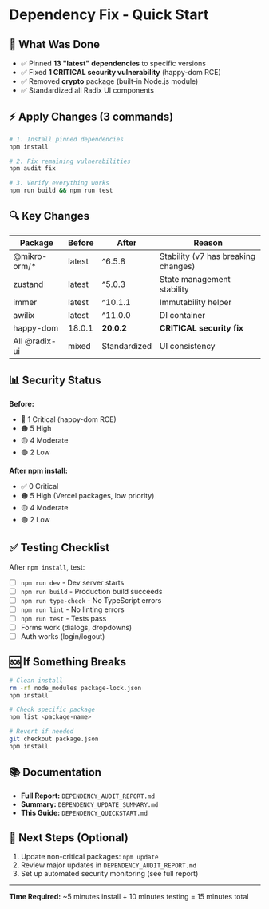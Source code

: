 # Dependency Fix - Quick Start

## 🎯 What Was Done

- ✅ Pinned **13 "latest" dependencies** to specific versions
- ✅ Fixed **1 CRITICAL security vulnerability** (happy-dom RCE)
- ✅ Removed **crypto** package (built-in Node.js module)
- ✅ Standardized all Radix UI components

## ⚡ Apply Changes (3 commands)

```bash
# 1. Install pinned dependencies
npm install

# 2. Fix remaining vulnerabilities
npm audit fix

# 3. Verify everything works
npm run build && npm run test
```

## 🔍 Key Changes

| Package | Before | After | Reason |
|---------|--------|-------|--------|
| @mikro-orm/* | latest | ^6.5.8 | Stability (v7 has breaking changes) |
| zustand | latest | ^5.0.3 | State management stability |
| immer | latest | ^10.1.1 | Immutability helper |
| awilix | latest | ^11.0.0 | DI container |
| happy-dom | 18.0.1 | **20.0.2** | **CRITICAL security fix** |
| All @radix-ui | mixed | Standardized | UI consistency |

## 📊 Security Status

**Before:**
- 🔴 1 Critical (happy-dom RCE)
- 🟠 5 High
- 🟡 4 Moderate
- 🟢 2 Low

**After npm install:**
- ✅ 0 Critical
- 🟠 5 High (Vercel packages, low priority)
- 🟡 4 Moderate
- 🟢 2 Low

## ✅ Testing Checklist

After `npm install`, test:
- [ ] `npm run dev` - Dev server starts
- [ ] `npm run build` - Production build succeeds
- [ ] `npm run type-check` - No TypeScript errors
- [ ] `npm run lint` - No linting errors
- [ ] `npm run test` - Tests pass
- [ ] Forms work (dialogs, dropdowns)
- [ ] Auth works (login/logout)

## 🆘 If Something Breaks

```bash
# Clean install
rm -rf node_modules package-lock.json
npm install

# Check specific package
npm list <package-name>

# Revert if needed
git checkout package.json
npm install
```

## 📚 Documentation

- **Full Report:** `DEPENDENCY_AUDIT_REPORT.md`
- **Summary:** `DEPENDENCY_UPDATE_SUMMARY.md`
- **This Guide:** `DEPENDENCY_QUICKSTART.md`

## 🚀 Next Steps (Optional)

1. Update non-critical packages: `npm update`
2. Review major updates in `DEPENDENCY_AUDIT_REPORT.md`
3. Set up automated security monitoring (see full report)

---

**Time Required:** ~5 minutes install + 10 minutes testing = 15 minutes total
